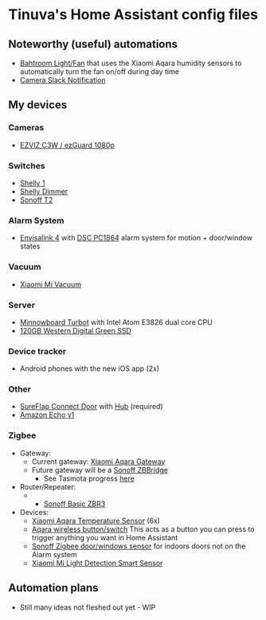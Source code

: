 
# Tinuva's Home Assistant config files

## Noteworthy (useful) automations
* [Bahtroom Light/Fan](packages/bathroom_humidity.yaml) that uses the Xiaomi Aqara humidity sensors to automatically turn the fan on/off during day time
* [Camera Slack Notification](packages/camera_notifications.yaml)

## My devices

### Cameras
* [EZVIZ C3W / ezGuard 1080p](https://www.amazon.com/gp/product/B079D8CTWJ?ie=UTF8&tag=linuxgeekza-20&camp=1789&linkCode=xm2&creativeASIN=B079D8CTWJ)

### Switches
* [Shelly 1](https://www.amazon.com/gp/product/B07G33LNDY?ie=UTF8&tag=linuxgeekza-20&camp=1789&linkCode=xm2&creativeASIN=B07G33LNDY)
* [Shelly Dimmer](https://www.amazon.com/gp/product/B07XRY1K7V?ie=UTF8&tag=linuxgeekza-20&camp=1789&linkCode=xm2&creativeASIN=B07XRY1K7V)
* [Sonoff T2](https://www.amazon.com/gp/product/B07CN1GND2?ie=UTF8&tag=linuxgeekza-20&camp=1789&linkCode=xm2&creativeASIN=B07CN1GND2)

### Alarm System
* [Envisalink 4](https://www.amazon.com/gp/product/B016WQTJ4S?ie=UTF8&tag=linuxgeekza-20&camp=1789&linkCode=xm2&creativeASIN=B016WQTJ4S) with [DSC PC1864](https://www.amazon.com/gp/product/B01IWQIRJO?ie=UTF8&tag=linuxgeekza-20&camp=1789&linkCode=xm2&creativeASIN=B01IWQIRJO) alarm system for motion + door/window states

### Vacuum
* [Xiaomi Mi Vacuum](https://www.amazon.com/gp/product/B01MU4WAUI?ie=UTF8&tag=linuxgeekza-20&camp=1789&linkCode=xm2&creativeASIN=B01MU4WAUI)

### Server
* [Minnowboard Turbot](https://www.amazon.com/gp/product/B01N0HB0OU?ie=UTF8&tag=linuxgeekza-20&camp=1789&linkCode=xm2&creativeASIN=B01N0HB0OU) with Intel Atom E3826 dual core CPU
* [120GB Western Digital Green SSD](https://www.amazon.com/gp/product/B078WYRR9S?ie=UTF8&tag=linuxgeekza-20&camp=1789&linkCode=xm2&creativeASIN=B078WYRR9S)

### Device tracker
* Android phones with the new iOS app (2x)

### Other
* [SureFlap Connect Door](https://www.amazon.com/gp/product/B071PDLN8L?ie=UTF8&tag=linuxgeekza-20&camp=1789&linkCode=xm2&creativeASIN=B071PDLN8L) with [Hub](https://www.amazon.com/gp/product/B072JFR3KH?ie=UTF8&tag=linuxgeekza-20&camp=1789&linkCode=xm2&creativeASIN=B072JFR3KH) (required)
* [Amazon Echo v1](https://www.amazon.com/gp/product/B00X4WHP5E?ie=UTF8&tag=linuxgeekza-20&camp=1789&linkCode=xm2&creativeASIN=B00X4WHP5E)

### Zigbee
* Gateway:
  * Current gateway: [Xiaomi Aqara Gateway](https://www.banggood.com/Original-Xiaomi-Mi-Smart-WiFi-Remote-Control-Multi-functional-Gateway-p-1045072.html?p=DX050122090268201806&custlinkid=1189776)
  * Future gateway will be a [Sonoff ZBBridge](https://www.banggood.com/SONOFF-ZBBridge-Smart-Bridge-Zigbee3_0-APP-Wireless-Remote-Controller-Smart-Home-Bridge-Works-With-Alexa-Google-Home-p-1674754.html?p=DX050122090268201806&custlinkid=1222453) 
    * See Tasmota progress [here](https://github.com/arendst/Tasmota/issues/8583)
* Router/Repeater:
  * * [Sonoff Basic ZBR3](https://www.banggood.com/SONOFF-BASICZBR3-Zig-Bee-DIY-Smart-Switch-Controlled-Via-SmartThing-APP-Works-With-SmartThings-Hub-Alexa-p-1593931.html?p=DX050122090268201806&custlinkid=1222451) 
* Devices:
  * [Xiaomi Aqara Temperature Sensor](https://www.banggood.com/XIAOMI-Portable-Real-time-High-Accuracy-Temperature-Humidity-Intelligent-Sensor-Control-Smart-Detector-Auto-Alarm-Monitoring-Home-Office-Thermometer-Measurer-p-1632931.html?p=DX050122090268201806&custlinkid=1189773) (6x)
  * [Aqara wireless button/switch](https://www.banggood.com/Original-Aqara-ZigBee-Wireless-Smart-Switch-Upgrade-Version-Smart-Home-Remote-Controller-Button-From-Xiaomi-Mijia-Eco-System-p-1478531.html?p=DX050122090268201806&custlinkid=1222446)
  This acts as a button you can press to trigger anything you want in Home Assistant
  * [Sonoff Zigbee door/windows sensor](https://www.banggood.com/Original-Aqara-ZigBee-Version-Window-Door-Sensor-Smart-Home-Kit-Remote-Alarm-Xiaomi-Eco-System-p-1149705.html?p=DX050122090268201806&custlinkid=1222463) for indoors doors not on the Alarm system
  * [Xiaomi Mi Light Detection Smart Sensor](https://www.takealot.com/xiaomi-mi-light-detection-smart-sensor/PLID72760298?gclsrc=aw.ds)


## Automation plans
* Still many ideas not fleshed out yet - WIP